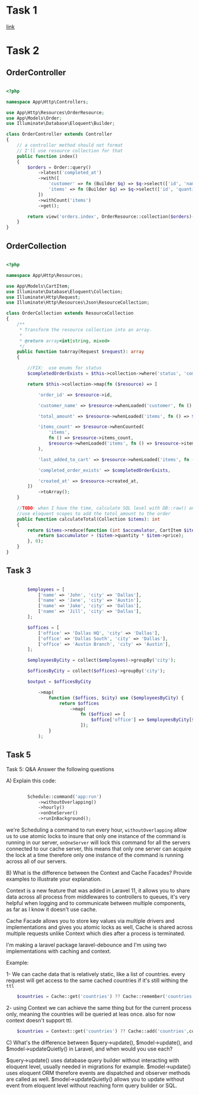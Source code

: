 # Task 1

[link](https://docs.google.com/spreadsheets/d/1nCGT8O52qvnom6S8_1ZJ1QsaJx_3YRE3yISDwtPw2PM/edit?usp=sharing)

# Task 2

## OrderController

```php

<?php

namespace App\Http\Controllers;

use App\Http\Resources\OrderResource;
use App\Models\Order;
use Illuminate\Database\Eloquent\Builder;

class OrderController extends Controller
{
    // a controller method should not format
    // I'll use resource collection for that
    public function index()
    {
        $orders = Order::query()
            ->latest('completed_at')
            ->with([
                'customer' => fn (Builder $q) => $q->select(['id', 'name']),
                'items' => fn (Builder $q) => $q->select(['id', 'quantity', 'price', 'created_at']),
            ])
            ->withCount('items')
            ->get();

        return view('orders.index', OrderResource::collection($orders)->toArray(request()));
    }
}
```

## OrderCollection 

```php

<?php

namespace App\Http\Resources;

use App\Models\CartItem;
use Illuminate\Database\Eloquent\Collection;
use Illuminate\Http\Request;
use Illuminate\Http\Resources\Json\ResourceCollection;

class OrderCollection extends ResourceCollection
{
    /**
     * Transform the resource collection into an array.
     *
     * @return array<int|string, mixed>
     */
    public function toArray(Request $request): array
    {

        //FIX:  use enums for status
        $completedOrderExists = $this->collection->where('status', 'completed')->count() > 0;

        return $this->collection->map(fn ($resource) => [

            'order_id' => $resource->id,

            'customer_name' => $resource->whenLoaded('customer', fn () => $resource->customer->name),

            'total_amount' => $resource->whenLoaded('items', fn () => $this->calculateTotal($resource->items)),

            'items_count' => $resource->whenCounted(
                'items',
                fn () => $resource->items_count,
                $resource->whenLoaded('items', fn () => $resource->items->count())
            ),

            'last_added_to_cart' => $resource->whenLoaded('items', fn () => $resource->items->last()),

            'completed_order_exists' => $completedOrderExists,

            'created_at' => $resource->created_at,
        ])
            ->toArray();
    }

    //TODO: when I have the time, calculate SQL level with DB::raw() and
    //use eloquent scopes to add the totol_amount to the order
    public function calculateTotal(Collection $items): int
    {
        return $items->reduce(function (int $accumulator, CartItem $item) {
            return $accumulator + ($item->quantity * $item->price);
        }, 0);
    }
}
```

## Task 3

```php

        $employees = [
            ['name' => 'John', 'city' => 'Dallas'],
            ['name' => 'Jane', 'city' => 'Austin'],
            ['name' => 'Jake', 'city' => 'Dallas'],
            ['name' => 'Jill', 'city' => 'Dallas'],
        ];

        $offices = [
            ['office' => 'Dallas HQ', 'city' => 'Dallas'],
            ['office' => 'Dallas South', 'city' => 'Dallas'],
            ['office' => 'Austin Branch', 'city' => 'Austin'],
        ];

        $employeesByCity = collect($employees)->groupBy('city');

        $officesByCity = collect($offices)->groupBy('city');

        $output = $officesByCity

            ->map(
                function ($offices, $city) use ($employeesByCity) {
                    return $offices
                        ->map(
                            fn ($office) => [
                                $office['office'] => $employeesByCity[$city]->pluck('name'),
                            ]);
                }
            );
```

## Task 5

Task 5: Q&A
Answer the following questions

A) Explain this code:


```php

        Schedule::command('app:run')
            ->withoutOverlapping()
            ->hourly()
            ->onOneServer()
            ->runInBackground();

```

we're Scheduling a command to run every hour, `withoutOverlapping` allow us to use atomic locks to insure that only one instance of the command is running in our server, `onOneServer` will lock this command for all the servers connected to our cache server, this means that only one server can acquire the lock at a time therefore only one instance of  the command is running across all of our servers.

B) What is the difference between the Context and Cache Facades? Provide examples to illustrate your explanation.

Context is a new feature that was added in Laravel 11, it allows you to share data across all process from middlewares to controllers to queues, it's very helpful when logging and to communicate between multiple components, as far as I know it doesn't use cache.

Cache Facade allows you to store key values via multiple drivers and implementations and gives you atomic locks as well, Cache is shared across multiple requests unlike Context which dies after a process is terminated.

I'm  making a laravel package laravel-debounce and I'm using two implementations with caching and context.

Example:

1- We can cache data that is relatively static, like a list of countries.
every request will get access to the same cached countries if it's still withing the `ttl`
```php
    $countries = Cache::get('countries') ?? Cache::remember('countries',3600,fn()=>country::all());
```
2- using Context we can achieve the same thing but for the current process only, meaning the countries will be queried at leas once. also for now context doesn't support ttl.

```php
    $countries = Context::get('countries') ?? Cache::add('countries',country::all());
```

C) What's the difference between $query->update(), $model->update(), and $model->updateQuietly() in Laravel, and when would you use each?

$query->update() uses database query builder without interacting with eloquent level, usually needed in migrations for example.
$model->update() uses eloquent ORM therefore events are dispatched and observer methods are called as well.
$model->updateQuietly() allows you to update without event from eloquent level without reaching form query builder or SQL.
